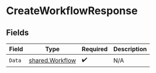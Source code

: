 # CreateWorkflowResponse


## Fields

| Field                                              | Type                                               | Required                                           | Description                                        |
| -------------------------------------------------- | -------------------------------------------------- | -------------------------------------------------- | -------------------------------------------------- |
| `Data`                                             | [shared.Workflow](../../models/shared/workflow.md) | :heavy_check_mark:                                 | N/A                                                |